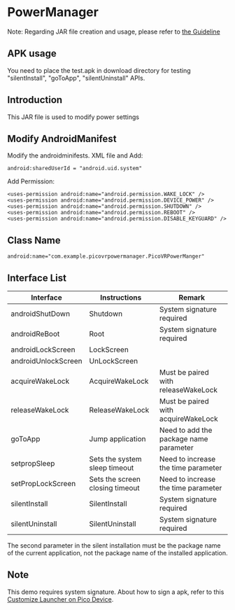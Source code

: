# PowerManager 

Note: Regarding JAR file creation and usage, please refer to [the Guideline](https://github.com/picoxr/support/blob/master/How%20to%20Use%20JAR%20file%20in%20Unity%20project%20on%20Pico%20device.docx)

## APK usage
You need to place the test.apk in download directory for testing "silentInstall", "goToApp", "silentUninstall" APIs.

## Introduction
This JAR file is used to modify power settings

## Modify AndroidManifest

 Modify the androidminifests. XML file and Add: 
 
   
   ```
   android:sharedUserId = "android.uid.system"
   ```

   Add Permission:

   ```
   <uses-permission android:name="android.permission.WAKE_LOCK" />
   <uses-permission android:name="android.permission.DEVICE_POWER" />
   <uses-permission android:name="android.permission.SHUTDOWN" />
   <uses-permission android:name="android.permission.REBOOT" />
   <uses-permission android:name="android.permission.DISABLE_KEYGUARD" />
   ```

## Class Name

   ```
   android:name="com.example.picovrpowermanager.PicoVRPowerManger"
   ```

## Interface List

| Interface           | Instructions                    | Remark                                 |
| ------------------- | ------------------------------- | -------------------------------------- |
| androidShutDown     | Shutdown                        | System signature required              |
| androidReBoot       | Root                            | System signature required              |
| androidLockScreen   | LockScreen                      |                                        |
| androidUnlockScreen | UnLockScreen                    |                                        |
| acquireWakeLock     | AcquireWakeLock                 | Must be paired with releaseWakeLock    |
| releaseWakeLock     | ReleaseWakeLock                 | Must be paired with acquireWakeLock    |
| goToApp             | Jump application                | Need to add the package name parameter |
| setpropSleep        | Sets the system sleep timeout   | Need to increase the time parameter    |
| setPropLockScreen   | Sets the screen closing timeout | Need to increase the time parameter    |
| silentInstall       | SilentInstall                   | System signature required              |
| silentUninstall     | SilentUninstall                 | System signature required              |

The second parameter in the silent installation must be the package name of the current application, not the package name of the installed application.

## Note
This demo requires system signature. About how to sign a apk, refer to this [Customize Launcher on Pico Device](http://static.appstore.picovr.com/docs/KioskMode/chapter_four.html).


